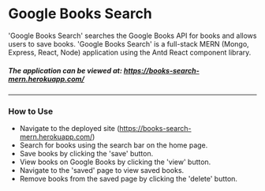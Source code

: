 # Google Books Search
'Google Books Search' searches the Google Books API for books and allows users to save books. 'Google Books Search' is a full-stack MERN (Mongo, Express, React, Node) application using the Antd React component library.

##### The application can be viewed at: https://books-search-mern.herokuapp.com/

---
### How to Use
* Navigate to the deployed site (https://books-search-mern.herokuapp.com/)
* Search for books using the search bar on the home page.
* Save books by clicking the 'save' button.
* View books on Google Books by clicking the 'view' button.
* Navigate to the 'saved' page to view saved books.
* Remove books from the saved page by clicking the 'delete' button.
